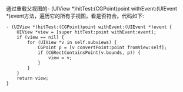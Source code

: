 通过重载父视图的- (UIView *)hitTest:(CGPoint)point withEvent:(UIEvent *)event方法，遍历它的所有子视图，看是否符合。代码如下:

```
- (UIView *)hitTest:(CGPoint)point withEvent:(UIEvent *)event {
    UIView *view = [super hitTest:point withEvent:event];
    if (view == nil) {
        for (UIView *v in self.subviews) {
            CGPoint p = [v convertPoint:point fromView:self];
            if (CGRectContainsPoint(v.bounds, p)) {
                view = v;
            }
        }
    }
    return view;
}
```